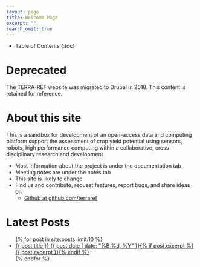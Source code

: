 ```yaml
---
layout: page
title: Welcome Page
excerpt: ""
search_omit: true
---
```


* Table of Contents
{:toc}

# Deprecated

The TERRA-REF website was migrated to Drupal in 2018. This content is retained for reference.

# About this site

This is a sandbox for development of an open-access data and computing platform support the assessment of crop yield potential using sensors, robots, high performance computing within a collaborative, cross-disciplinary research and development

* Most information about the project is under the documentation tab
* Meeting notes are under the notes tab
* This site is likely to change
* Find us and contribute, request features, report bugs, and share ideas on
  * [Github at github.com/terraref](https://github.com/terraref)

# Latest Posts

<ul class="post-list">
{% for post in site.posts limit:10 %} 
  <li><article><a href="{{ site.url }}{{ post.url }}">{{ post.title }} <span class="entry-date"><time datetime="{{ post.date | date_to_xmlschema }}">{{ post.date | date: "%B %d, %Y" }}</time></span>{% if post.excerpt %} <span class="excerpt">{{ post.excerpt }}</span>{% endif %}</a></article></li>
{% endfor %}
</ul>
